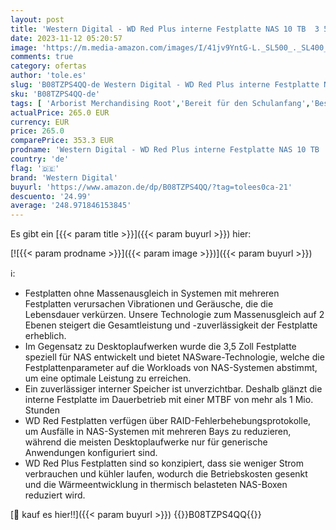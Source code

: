 ```yaml
---
layout: post
title: 'Western Digital - WD Red Plus interne Festplatte NAS 10 TB  3 5 Zoll  Workload-Rate 180 TB/Jahr  7.200 U/min  256 MB Cache  NASware-Firmware für Kompatibilität  8 Bays  Rot'
date: 2023-11-12 05:20:57
image: 'https://m.media-amazon.com/images/I/41jv9YntG-L._SL500_._SL400_.jpg'
comments: true
category: ofertas
author: 'tole.es'
slug: 'B08TZPS4QQ-de Western Digital - WD Red Plus interne Festplatte NAS 10 TB...'
sku: 'B08TZPS4QQ-de'
tags: [ 'Arborist Merchandising Root','Bereit für den Schulanfang','Best Selling','Computer & Zubehör','Computer & Zubehör: Produkte mit Umwelt-Label','Datenspeicher','Elektronik & Werkzeuge','Elektronik und Technik','Festliche Geschenkideen','Geschäftsbedarf','Interne Festplatten','Interner Speicher','Produkte für Unternehmen','Self Service','Special Features Stores','Stores','a4cbee59-f823-40fe-831a-7de64f655f6f_0','a4cbee59-f823-40fe-831a-7de64f655f6f_1301','e26659c6-d1cd-45cb-800b-2f9b432b8572_0','e26659c6-d1cd-45cb-800b-2f9b432b8572_5901','e26659c6-d1cd-45cb-800b-2f9b432b8572_6301','e26659c6-d1cd-45cb-800b-2f9b432b8572_9701','e26659c6-d1cd-45cb-800b-2f9b432b8572_9801','western digital','​Bücher','🇩🇪', ]
actualPrice: 265.0 EUR
currency: EUR
price: 265.0
comparePrice: 353.3 EUR
prodname: 'Western Digital - WD Red Plus interne Festplatte NAS 10 TB  3 5 Zoll  Workload-Rate 180 TB/Jahr  7.200 U/min  256 MB Cache  NASware-Firmware für Kompatibilität  8 Bays  Rot'
country: 'de'
flag: '🇩🇪'
brand: 'Western Digital'
buyurl: 'https://www.amazon.de/dp/B08TZPS4QQ/?tag=tolees0ca-21'
descuento: '24.99'
average: '248.971846153845'
---
```


Es gibt ein [{{< param title >}}]({{< param buyurl >}}) hier:

[![{{< param prodname >}}]({{< param image >}})]({{< param buyurl >}})

ℹ️:

- Festplatten ohne Massenausgleich in Systemen mit mehreren Festplatten verursachen Vibrationen und Geräusche, die die Lebensdauer verkürzen. Unsere Technologie zum Massenusgleich auf 2 Ebenen steigert die Gesamtleistung und -zuverlässigkeit der Festplatte erheblich.
- Im Gegensatz zu Desktoplaufwerken wurde die 3,5 Zoll Festplatte speziell für NAS entwickelt und bietet NASware-Technologie, welche die Festplattenparameter auf die Workloads von NAS-Systemen abstimmt, um eine optimale Leistung zu erreichen.
- Ein zuverlässiger interner Speicher ist unverzichtbar. Deshalb glänzt die interne Festplatte im Dauerbetrieb mit einer MTBF von mehr als 1 Mio. Stunden
- WD Red Festplatten verfügen über RAID-Fehlerbehebungsprotokolle, um Ausfälle in NAS-Systemen mit mehreren Bays zu reduzieren, während die meisten Desktoplaufwerke nur für generische Anwendungen konfiguriert sind.
- WD Red Plus Festplatten sind so konzipiert, dass sie weniger Strom verbrauchen und kühler laufen, wodurch die Betriebskosten gesenkt und die Wärmeentwicklung in thermisch belasteten NAS-Boxen reduziert wird.

[🛒 kauf es hier!!]({{< param buyurl >}})
{{<world>}}B08TZPS4QQ{{</world>}}
